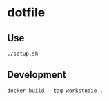 # dotfile

## Use

```shell
./setup.sh
```

## Development

```shell
docker build --tag workstudio .
```
